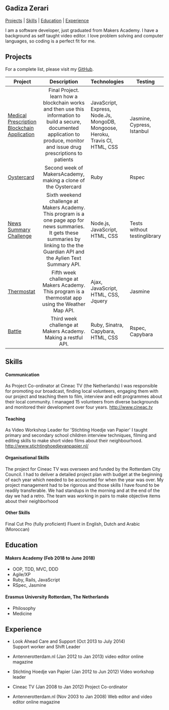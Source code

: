 ## Gadiza Zerari

[Projects](#projects) | [Skills](#skills) | [Education](#education) | [Experience](#experience) 


I am a software developer, just graduated from Makers Academy. I have a background as self taught video editor. I love problem solving and computer languages, so coding is a perfect fit for me.


## Projects


For a complete list, please visit my [GitHub](https://github.com/zerga9?tab=repositories).


| Project                       | Description                                             | Technologies                       |  Testing                           |
| -------------------------- |:-----------------------------------------------------------------------------:|:-------------------|-------------------|
|[Medical Prescription Blockchain Application](https://github.com/zerga9/blockchain_project)                   | Final Project. learn how a blockchain works and then use this information to build a secure, documented application to produce, monitor and issue drug prescriptions to patients   | JavaScript, Express, Node.Js, MongoDB, Mongoose, Heroku, Travis CI, HTML, CSS     | Jasmine, Cypress, Istanbul                 |
| [Oystercard](https://github.com/zerga9/oystercard)      | Second week of MakersAcademy, making a clone of the Oystercard                 | Ruby   | Rspec      |
|[News Summary Challenge](https://github.com/zerga9/news-summary-challenge)                   | Sixth weekend challenge at Makers Academy. This program is a one page app for news summaries. It gets these summaries by linking to the the Guardian API and the Aylien Text Summary API. | Node.js, JavaScript, HTML, CSS     | Tests without testinglibrary                  |
|[Thermostat](https://github.com/zerga9/thermostat-js)                   | Fifth week challenge at Makers Academy. This program is a thermostat app using the Weather Map API.  | Ajax, JavaScript, HTML, CSS, Jquery     | Jasmine                 |
|[Battle](https://github.com/zerga9/battle)                   | Third week challenge at Makers Academy. Making a restful API.   | Ruby, Sinatra, Capybara, HTML, CSS     | Rspec, Capybara                 |


## Skills

#### Communication

As Project Co-ordinator at Cineac TV (the Netherlands) I was responsible for promoting our broadcast, finding local volunteers, engaging them with our project and teaching them to film, interview and edit programmes about their local community. I managed 15 volunteers from diverse backgrounds and monitored their development over four years. http://www.cineac.tv

#### Teaching

As Video Workshop Leader for 'Stichting Hoedje van Papier' I taught primary and secondary school children interview techniques, filming and editing skills to make short video films about their neighbourhood. http://www.stichtinghoedjevanpapier.nl/

#### Organisational Skills

The project for Cineac TV was overseen and funded by the Rotterdam City Council. I had to deliver a detailed project plan with budget at the beginning of each year which needed to be accounted for when the year was over. My project management had to be rigorous and those skills I have found to be readily transferable.
We had standups in the morning and at the end of the day we had a retro. The team was working in pairs to make objective items about their neighborhood

#### Other Skills

Final Cut Pro (fully proficient)
Fluent in English, Dutch and Arabic (Moroccan)


## Education

#### Makers Academy (Feb 2018 to June 2018)

- OOP, TDD, MVC, DDD
- Agile/XP
- Ruby, Rails, JavaScript
- RSpec, Jasmine

#### Erasmus University Rotterdam, The Netherlands

 - Philosophy
 - Medicine


## Experience

- Look Ahead Care and Support (Oct 2013 to July 2014)    
  Support worker and Shift Leader  

- Antennerotterdam.nl (Jan 2012 to Jan 2013)
   video editor online magazine
   
- Stichting Hoedje van Papier (Jan 2012 to Jun 2012)
  Video workshop leader   

- Cineac TV (Jan 2008 to Jan 2012)
  Project Co-ordinator

- Antennerotterdam.nl (Nov 2003 to Jan 2008)
  Web editor and video editor online magazine

